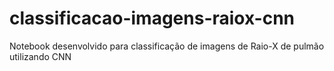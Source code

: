 # classificacao-imagens-raiox-cnn
Notebook desenvolvido para classificação de imagens de Raio-X de pulmão utilizando CNN
